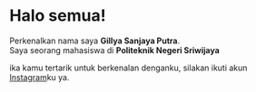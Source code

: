 # Halo semua! 

Perkenalkan nama saya **Gillya Sanjaya Putra**.\
Saya seorang mahasiswa di **Politeknik Negeri Sriwijaya**

ika kamu tertarik untuk berkenalan denganku, silakan ikuti akun [Instagram](https://instagram.com/gillsnjya9_?igshid=NDk5N2NlZjQ=)ku ya.
